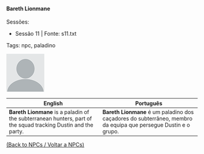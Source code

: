 
#### Bareth Lionmane

Sessões:  
- Sessão 11 | Fonte: s11.txt

Tags: npc, paladino

![Bareth Lionmane](docs/dm/npc/blank.png)

| English | Português |
|---------|-----------|
| **Bareth Lionmane** is a paladin of the subterranean hunters, part of the squad tracking Dustin and the party. | **Bareth Lionmane** é um paladino dos caçadores do subterrâneo, membro da equipa que persegue Dustin e o grupo. |

[(Back to NPCs / Voltar a NPCs)](npcs_list.md)



















